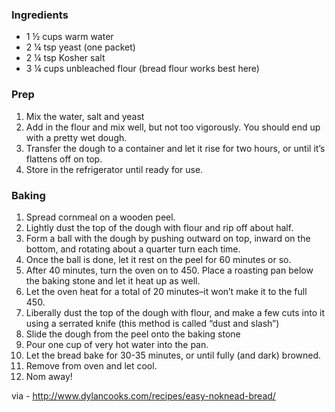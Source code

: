 
### Ingredients

- 1 ½ cups warm water
- 2 ¼ tsp yeast (one packet)
- 2 ¼ tsp Kosher salt
- 3 ¼ cups unbleached flour (bread flour works best here)

### Prep

1. Mix the water, salt and yeast
2. Add in the flour and mix well, but not too vigorously. You should end up with a pretty wet dough.
4. Transfer the dough to a container and let it rise for two hours, or until it’s flattens off on top.
5. Store in the refrigerator until ready for use.

### Baking

1. Spread cornmeal on a wooden peel.
2. Lightly dust the top of the dough with flour and rip off about half.
3. Form a ball with the dough by pushing outward on top, inward on the bottom, and rotating about a quarter turn each time.
4. Once the ball is done, let it rest on the peel for 60 minutes or so.
5. After 40 minutes, turn the oven on to 450. Place a roasting pan below the baking stone and let it heat up as well.
6. Let the oven heat for a total of 20 minutes–it won’t make it to the full 450.
7. Liberally dust the top of the dough with flour, and make a few cuts into it using a serrated knife (this method is called “dust and slash”)
8. Slide the dough from the peel onto the baking stone
9. Pour one cup of very hot water into the pan.
10. Let the bread bake for 30-35 minutes, or until fully (and dark) browned.
11. Remove from oven and let cool. 
12. Nom away!

via - http://www.dylancooks.com/recipes/easy-noknead-bread/

